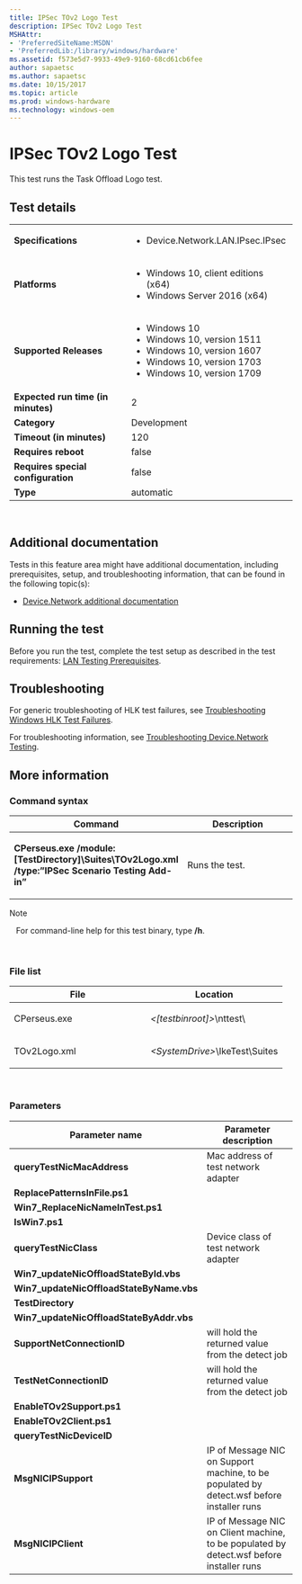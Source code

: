 ```yaml
---
title: IPSec TOv2 Logo Test
description: IPSec TOv2 Logo Test
MSHAttr:
- 'PreferredSiteName:MSDN'
- 'PreferredLib:/library/windows/hardware'
ms.assetid: f573e5d7-9933-49e9-9160-68cd61cb6fee
author: sapaetsc
ms.author: sapaetsc
ms.date: 10/15/2017
ms.topic: article
ms.prod: windows-hardware
ms.technology: windows-oem
---
```


# <span id="p_hlk_test.d23b4ecf-0de9-4bc3-a9f9-69eddc22e35f"></span>IPSec TOv2 Logo Test


This test runs the Task Offload Logo test.

## Test details
|||
|---|---|
| **Specifications**  | <ul><li>Device.Network.LAN.IPsec.IPsec</li></ul> |  
| **Platforms**   | <ul><li>Windows 10, client editions (x64)</li><li>Windows Server 2016 (x64)</li></ul> |
| **Supported Releases** | <ul><li>Windows 10</li><li>Windows 10, version 1511</li><li>Windows 10, version 1607</li><li>Windows 10, version 1703</li><li>Windows 10, version 1709</li></ul> |
|**Expected run time (in minutes)**| 2 |
|**Category**| Development |
|**Timeout (in minutes)**| 120 |
|**Requires reboot**| false |
|**Requires special configuration**| false |
|**Type**| automatic |

 

## <span id="Additional_documentation"></span><span id="additional_documentation"></span><span id="ADDITIONAL_DOCUMENTATION"></span>Additional documentation


Tests in this feature area might have additional documentation, including prerequisites, setup, and troubleshooting information, that can be found in the following topic(s):

-   [Device.Network additional documentation](device-network-additional-documentation.md)

## <span id="Running_the_test"></span><span id="running_the_test"></span><span id="RUNNING_THE_TEST"></span>Running the test


Before you run the test, complete the test setup as described in the test requirements: [LAN Testing Prerequisites](lan-testing-prerequisites.md).

## <span id="Troubleshooting"></span><span id="troubleshooting"></span><span id="TROUBLESHOOTING"></span>Troubleshooting


For generic troubleshooting of HLK test failures, see [Troubleshooting Windows HLK Test Failures](..\user\troubleshooting-windows-hlk-test-failures.md).

For troubleshooting information, see [Troubleshooting Device.Network Testing](troubleshooting-devicenetwork-testing.md).

## <span id="More_information"></span><span id="more_information"></span><span id="MORE_INFORMATION"></span>More information


### <span id="Command_syntax"></span><span id="command_syntax"></span><span id="COMMAND_SYNTAX"></span>Command syntax

<table>
<colgroup>
<col width="50%" />
<col width="50%" />
</colgroup>
<thead>
<tr class="header">
<th>Command</th>
<th>Description</th>
</tr>
</thead>
<tbody>
<tr class="odd">
<td><p><strong>CPerseus.exe /module:[TestDirectory]\Suites\TOv2Logo.xml /type:”IPSec Scenario Testing Add-in”</strong></p></td>
<td><p>Runs the test.</p></td>
</tr>
</tbody>
</table>

>[!NOTE]
>  
For command-line help for this test binary, type **/h**.

 

### <span id="File_list"></span><span id="file_list"></span><span id="FILE_LIST"></span>File list

<table>
<colgroup>
<col width="50%" />
<col width="50%" />
</colgroup>
<thead>
<tr class="header">
<th>File</th>
<th>Location</th>
</tr>
</thead>
<tbody>
<tr class="odd">
<td><p>CPerseus.exe</p></td>
<td><p><em>&lt;[testbinroot]&gt;</em>\nttest\</p></td>
</tr>
<tr class="even">
<td><p>TOv2Logo.xml</p></td>
<td><p><em>&lt;SystemDrive&gt;</em>\IkeTest\Suites</p></td>
</tr>
</tbody>
</table>

 

### <span id="Parameters"></span><span id="parameters"></span><span id="PARAMETERS"></span>Parameters

| Parameter name                            | Parameter description                                                                     |
|-------------------------------------------|-------------------------------------------------------------------------------------------|
| **queryTestNicMacAddress**                | Mac address of test network adapter                                                       |
| **ReplacePatternsInFile.ps1**             |                                                                                           |
| **Win7\_ReplaceNicNameInTest.ps1**        |                                                                                           |
| **IsWin7.ps1**                            |                                                                                           |
| **queryTestNicClass**                     | Device class of test network adapter                                                      |
| **Win7\_updateNicOffloadStateById.vbs**   |                                                                                           |
| **Win7\_updateNicOffloadStateByName.vbs** |                                                                                           |
| **TestDirectory**                         |                                                                                           |
| **Win7\_updateNicOffloadStateByAddr.vbs** |                                                                                           |
| **SupportNetConnectionID**                | will hold the returned value from the detect job                                          |
| **TestNetConnectionID**                   | will hold the returned value from the detect job                                          |
| **EnableTOv2Support.ps1**                 |                                                                                           |
| **EnableTOv2Client.ps1**                  |                                                                                           |
| **queryTestNicDeviceID**                  |                                                                                           |
| **MsgNICIPSupport**                       | IP of Message NIC on Support machine, to be populated by detect.wsf before installer runs |
| **MsgNICIPClient**                        | IP of Message NIC on Client machine, to be populated by detect.wsf before installer runs  |

 

 

 






